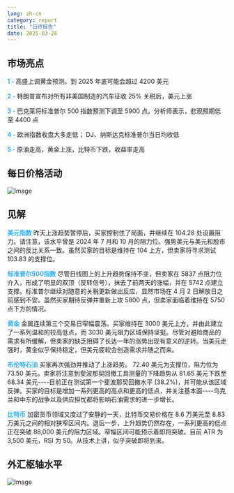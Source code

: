```yaml
---
lang: zh-cn
category: report
title: "日终报告"
date: 2025-03-26
---
```



<h2>市场亮点</h2>
<strong style="color: #2caef7;">1 - </strong> 高盛上调黄金预测。到 2025 年底可能会超过 4200 美元

<strong style="color: #2caef7;">2 - </strong> 特朗普宣布对所有非美国制造的汽车征收 25% 关税后，美元上涨

<strong style="color: #2caef7;">3 - </strong> 巴克莱将标准普尔 500 指数预测下调至 5900 点。分析师表示，悲观预期低至 4400 点

<strong style="color: #2caef7;">4 - </strong> 欧洲指数收盘大多走低； DJ、纳斯达克标准普尔当日均收低

<strong style="color: #2caef7;">5 - </strong> 原油走高，黄金上涨，比特币下跌，收益率走高



<h2>每日价格活动</h2>
<img src="https://markleighedu.github.io/img/Mar-2025/26-Mar-2025/price.jpg" alt="Image"/>

<h2>见解</h2>
<strong style="color: #2caef7;">美元指数</strong> 昨天上涨趋势暂停后，买家控制住了局面，并继续在 104.28 处设置阻力。请注意，该水平曾是 2024 年 7 月和 10 月的阻力位。强势美元与美元和股市之间的反比关系一致。虽然买家的目标是维持在 104 上方，但卖家将寻求测试 103.83 的支撑位。 

<strong style="color: #2caef7;">标准普尔500指数</strong> 尽管日线图上的上升趋势保持不变，但卖家在 5837 点阻力位介入，形成了明显的双顶（反转信号），抹去了前两天的涨幅，并在 5742 点建立支撑。标准普尔继续对随意的关税更新做出反应，显然市场在 4 月 2 日解放日之前感到不安。虽然买家期待反弹并重新上攻 5800 点，但卖家面临着维持在 5750 点下方的情况。  

<strong style="color: #2caef7;">黄金</strong> 金属连续第三个交易日窄幅震荡。买家维持在 3000 美元上方，并由此建立了一系列温和的较高低点，而 3030 美元阻力区域保持坚挺。尽管对避险商品的需求有所缓解，但卖家的缺乏阻碍了长达一年的涨势出现有意义的逆转。当美元走强时，黄金似乎保持稳定，但美元疲软会创造需求并随之而来。

<strong style="color: #2caef7;">布伦特石油</strong> 买家再次强劲并推动了上涨趋势。 72.40 美元为支撑位，阻力位为 73.50 美元。卖家将注意到斐波那契回撤工具测量的下降趋势从 81.65 美元下跌至 68.34 美元----目前正在测试第一个斐波那契回撤水平 (38.2%)，并可能从该区域反弹。买家的目标是增加一系列更高的高点和更高的低点，并关注基本面----乌克兰和中东的战争以及供应担忧都将影响石油需求的进一步增长。

<strong style="color: #2caef7;">比特币</strong> 加密货币领域又度过了安静的一天，比特币交易价格在 8.6 万美元至 8.83 万美元之间的相对狭窄区间内。退后一步，上升趋势仍然存在，一系列更高的低点正在突破 88,000 美元的阻力区域。窄幅区间可能预示着即将突破。目前 ATR 为 3,500 美元，RSI 为 50。从技术上讲，似乎突破即将到来。



<h2>外汇枢轴水平</h2>
<img src="https://markleighedu.github.io/img/Mar-2025/26-Mar-2025/pivot.jpg" alt="Image"/>